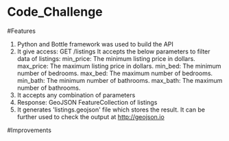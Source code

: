 # Code_Challenge

#Features
1. Python and Bottle framework was used to build the API
2. It give access:
   GET /listings
  It accepts the below parameters to filter data of listings:
  min_price: The minimum listing price in dollars.
  max_price: The maximum listing price in dollars.
  min_bed: The minimum number of bedrooms.
  max_bed: The maximum number of bedrooms.
  min_bath: The minimum number of bathrooms.
  max_bath: The maximum number of bathrooms.
3. It accepts any combination of parameters
4. Response: GeoJSON FeatureCollection of listings
5. It generates 'listings.geojson' file which stores the result. It can be further used to check the output at http://geojson.io

#Improvements

